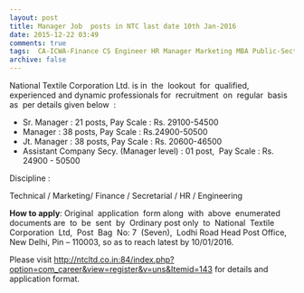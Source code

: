 ```yaml
---
layout: post
title: Manager Job  posts in NTC last date 10th Jan-2016   
date: 2015-12-22 03:49
comments: true
tags:  CA-ICWA-Finance CS Engineer HR Manager Marketing MBA Public-Sector Technical Textile 
archive: false
---
```


National Textile Corporation Ltd. is in  the  lookout  for  qualified, experienced and dynamic professionals for  recruitment  on  regular  basis  as  per details given below  :

- Sr. Manager : 21 posts, Pay Scale : Rs. 29100-54500
- Manager : 38 posts, Pay Scale : Rs.24900-50500
- Jt. Manager : 38 posts, Pay Scale : Rs. 20600-46500
- Assistant Company Secy. (Manager level) : 01 post,  Pay Scale : Rs. 24900 - 50500

Discipline :

Technical / Marketing/ Finance / Secretarial / HR / Engineering 

**How to apply**: Original  application  form along  with  above  enumerated  documents are  to  be  sent  by  Ordinary post only  to  National  Textile  Corporation  Ltd,  Post  Bag  No: 7  (Seven),  Lodhi Road Head Post Office, New Delhi, Pin – 110003, so as to reach latest by 10/01/2016.        

Please visit <http://ntcltd.co.in:84/index.php?option=com_career&view=register&v=uns&Itemid=143> for details and application format.



